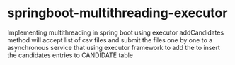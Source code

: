 # springboot-multithreading-executor
Implementing multithreading in  spring boot using executor
addCandidates method will accept list of csv files and submit the files one by one to a asynchronous service that using executor framework to add the to insert the candidates entries to CANDIDATE table
